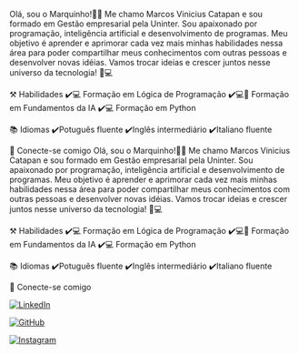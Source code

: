 Olá, sou o Marquinho!🙋‍♂️
Me chamo Marcos Vinicius Catapan e sou formado em Gestão empresarial pela Uninter.
Sou apaixonado por programação, inteligência artificial e desenvolvimento de programas. Meu objetivo é aprender e aprimorar cada vez mais minhas habilidades nessa área para poder compartilhar meus conhecimentos com outras pessoas e desenvolver novas idéias. Vamos trocar ideias e crescer juntos nesse universo da tecnologia! 🚀💻

⚒️ Habilidades
✔️💻 Formação em Lógica de Programação
✔️💻🧠 Formação em Fundamentos da IA
✔️💻 Formação em Python

📚 Idiomas
✔️Potuguês fluente
✔️Inglês intermediário
✔️Italiano fluente

📲 Conecte-se comigo
Olá, sou o Marquinho!🙋‍♂️
Me chamo Marcos Vinicius Catapan e sou formado em Gestão empresarial pela Uninter.
Sou apaixonado por programação, inteligência artificial e desenvolvimento de programas. Meu objetivo é aprender e aprimorar cada vez mais minhas habilidades nessa área para poder compartilhar meus conhecimentos com outras pessoas e desenvolver novas idéias. Vamos trocar ideias e crescer juntos nesse universo da tecnologia! 🚀💻

⚒️ Habilidades
✔️💻 Formação em Lógica de Programação
✔️💻🧠 Formação em Fundamentos da IA
✔️💻 Formação em Python

📚 Idiomas
✔️Potuguês fluente
✔️Inglês intermediário
✔️Italiano fluente

📲 Conecte-se comigo

[![LinkedIn](https://img.shields.io/badge/LinkedIn-0077B5?style=for-the-badge&logo=linkedin&logoColor=white)](https://www.linkedin.com/in/marcos-catapan-48568141//)

[![GitHub](https://img.shields.io/badge/GitHub-100000?style=for-the-badge&logo=github&logoColor=white)](https://github.com/SEUUSERNAME)

[![Instagram](https://img.shields.io/badge/-Instagram-%23E4405F?style=for-the-badge&logo=instagram&logoColor=white)](https://www.instagram.com/marco_catapan/)


